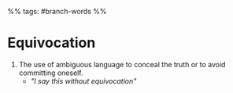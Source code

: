 %% tags: #branch-words %%
# Equivocation
1. The use of ambiguous language to conceal the truth or to avoid committing oneself.
	- *"I say this without equivocation"*